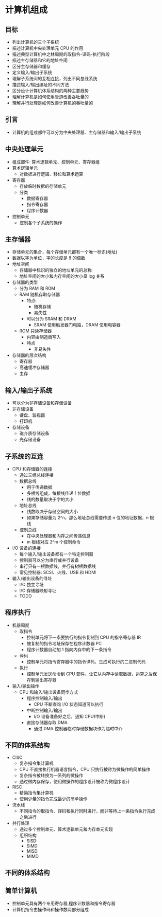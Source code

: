 # 计算机组成

## 目标

- 列出计算机的三个子系统
- 描述计算机中央处理单元 CPU 的作用
- 描述典型计算机中之林周期的取指令-译码-执行阶段
- 描述主存储器和它的地址空间
- 区分主存储器和缓存
- 定义输入/输出子系统
- 理解子系统间的互相连接，列出不同总线系统
- 描述输入/输出编址的不同方法
- 区分设计计算机体系结构的两种主要趋势
- 理解计算机是如何使用管道改善吞吐量的
- 理解并行处理是如何改善计算机的吞吐量的

## 引言

- 计算机的组成部件可以分为中央处理器、主存储器和输入/输出子系统

## 中央处理单元

- 组成部件: 算术逻辑单元、控制单元、寄存器组
- 算术逻辑单元
  - 对数据进行逻辑、移位和算术运算
- 寄存器
  - 存放临时数据的存储单元
  - 分类
    - 数据寄存器
    - 指令寄存器
    - 程序计数器
- 控制单元
  - 控制各个子系统的操作

## 主存储器

- 存储单元的集合，每个存储单元都有一个唯一标识(地址)
- 数据以字为单位，字的长度是 8 的倍数
- 地址空间
  - 存储器中标识的独立的地址单元的总称
  - 地址空间的大小和内存空间的大小呈 log 关系
- 存储器的类型
  - 分为 RAM 和 ROM
  - RAM 随机存取存储器
    - 特点:
      - 随机存储
      - 易失性
    - 可以分为 SRAM 和 DRAM
      - SRAM 使用触发器门电路，DRAM 使用电容器
  - ROM 只读存储器
    - 内容由制造商写入
    - 特点
      - 非易失性
- 存储器的层次结构
  - 寄存器
  - 高速缓冲存储器
  - 主存

## 输入/输出子系统

- 可以分为非存储设备和存储设备
- 非存储设备
  - 键盘、监视器
  - 打印机
- 存储设备
  - 磁介质存储设备
  - 光存储设备

## 子系统的互连

- CPU 和存储器的连接
  - 通过三组总线连接
  - 数据总线
    - 用于传递数据
    - 多根线组成，每根线传递 1 位数据
    - 线的数量取决于字的大小
  - 地址总线
    - 线数取决于存储空间的大小
    - 如果存储容量为 2^n，那么地址总线需要传送 n 位的地址数据，n 根线
  - 控制总线
    - 在中央处理器和内存之间传递信息
    - m 根线对应 2^m 个控制命令
- I/O 设备的连接
  - 每个输入/输出设备都有一个特定控制器
  - 控制器可以分为串行或并行设备
  - 串行只有一根数据线，并行有树根数据线
  - 常见控制器: SCSI、火线、USB 和 HDMI
- 输入/输出设备的寻址
  - I/O 独立寻址
  - I/O 存储器映射寻址
  - TODO

## 程序执行

- 机器周期
  - 取指令
    - 控制单元将下一条要执行的指令复制到 CPU 的指令寄存器 IR
    - 被复制的指令地址保存在程序计数器 PC
    - 程序计数器自动加 1 指向内存中的下一条指令
  - 译码
    - 控制单元将指令寄存器中的指令译码，生成可执行的二进制代码
  - 执行
    - 控制单元发送命令到 CPU 部件，让它从内存中读取数据，运算之后保存到输出寄存器
- 输入/输出操作
  - CPU 和输入/输出设备同步方式
    - 程序控制输入/输出
      - CPU 不断查询 I/O 状态知道可以执行
    - 中断控制输入/输出
      - I/O 设备准备好之后，通知 CPU(中断)
    - 直接存储器存取 DMA
      - 通过 DMA 控制器临时存储数据块作为临时中介

## 不同的体系结构

- CISC
  - 复杂指令集计算机
  - CPU 不直接执行机器语言指令，CPU 只执行被称为微操作的简单操作
  - 复杂指令被转换为一系列的微操作
  - 通过微内存保存，使用微操作的程序设计被称为微程序设计
- RISC
  - 精简指令集计算机
  - 使用少量的指令完成最少的简单操作
- 流水线
  - 不同指令的取指令、译码和执行同时进行，而非等待上一条指令执行完成之后进行
- 并行处理
  - 通过多个控制单元、算术逻辑单元和内存单元实现
  - 组织结构
    - SISD
    - SIMD
    - MISD
    - MIMD

## 不同的体系结构

## 简单计算机

- 控制单元具有两个专用寄存器,程序计数器和指令寄存器
- 计算机指令由操作码和操作数两部分组成
